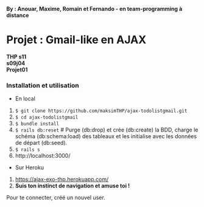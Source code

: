 **By : Anouar, Maxime, Romain et Fernando - en team-programming à distance**

# Projet : Gmail-like en AJAX #
**THP s11\
s09j04\
Projet01**

<h3>Installation et utilisation</h3>

- En local
1. ```$ git clone https://github.com/maksimTHP/ajax-todolistgmail.git```
2. ```$ cd ajax-todolistgmail```
3. ```$ bundle install```
4. ```$ rails db:reset``` # Purge (db:drop) et crée (db:create) la BDD, charge le schéma (db:schema:load) des tableaux et les initialise avec les données de départ (db:seed). 
5. ```$ rails s```
6. http://localhost:3000/

- Sur Heroku
1. https://ajax-exo-thp.herokuapp.com/
2. **Suis ton instinct de navigation et amuse toi !**

<p>Pour te connecter, créé un nouvel user.</p>
